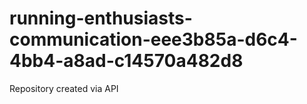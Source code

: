 # running-enthusiasts-communication-eee3b85a-d6c4-4bb4-a8ad-c14570a482d8
Repository created via API
